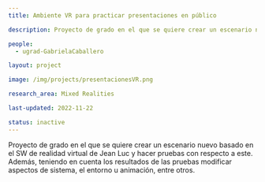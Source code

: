 ```yaml
---
title: Ambiente VR para practicar presentaciones en público

description: Proyecto de grado en el que se quiere crear un escenario nuevo basado en el SW de realidad virtual de Jean Luc y hacer pruebas con respecto a este. Además, teniendo en cuenta los resultados de las pruebas modificar aspectos de sistema, el entorno u animación, entre otros.

people:
  - ugrad-GabrielaCaballero

layout: project

image: /img/projects/presentacionesVR.png

research_area: Mixed Realities

last-updated: 2022-11-22

status: inactive
---
```


Proyecto de grado en el que se quiere crear un escenario nuevo basado en el SW de realidad virtual de Jean Luc y hacer pruebas con respecto a este. Además, teniendo en cuenta los resultados de las pruebas modificar aspectos de sistema, el entorno u animación, entre otros.
